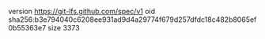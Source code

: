 version https://git-lfs.github.com/spec/v1
oid sha256:b3e794040c6208ee931ad9d4a29774f679d257dfdc18c482b8065ef0b55363e7
size 3373
